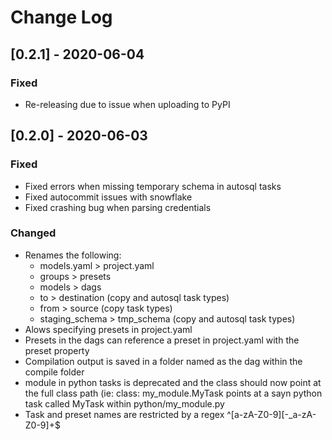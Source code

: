 # Change Log

## [0.2.1] - 2020-06-04

### Fixed

- Re-releasing due to issue when uploading to PyPI

## [0.2.0] - 2020-06-03

### Fixed

- Fixed errors when missing temporary schema in autosql tasks
- Fixed autocommit issues with snowflake
- Fixed crashing bug when parsing credentials

### Changed

- Renames the following:
  - models.yaml > project.yaml
  - groups > presets
  - models > dags
  - to > destination (copy and autosql task types)
  - from > source (copy task types)
  - staging_schema > tmp_schema (copy and autosql task types)
- Alows specifying presets in project.yaml
- Presets in the dags can reference a preset in project.yaml with the preset property
- Compilation output is saved in a folder named as the dag within the compile folder
- module in python tasks is deprecated and the class should now point at the full class path (ie: class: my_module.MyTask points at a sayn python task called MyTask within python/my_module.py
- Task and preset names are restricted by a regex ^[a-zA-Z0-9][-_a-zA-Z0-9]+$
